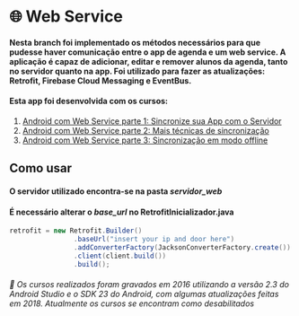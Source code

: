 # 🌐 Web Service
#### Nesta branch foi implementado os métodos necessários para que pudesse haver comunicação entre o app de agenda e um web service. A aplicação é capaz de adicionar, editar e remover alunos da agenda, tanto no servidor quanto na app. Foi utilizado para fazer as atualizações: Retrofit, Firebase Cloud Messaging e EventBus.

#### Esta app foi desenvolvida com os cursos:
1. [Android com Web Service parte 1: Sincronize sua App com o Servidor](https://cursos.alura.com.br/course/android-sincronizacao-com-servidor)
2. [Android com Web Service parte 2: Mais técnicas de sincronização](https://cursos.alura.com.br/course/android-sincronizacao-com-servidor-parte-2)
3. [Android com Web Service parte 3: Sincronização em modo offline](https://cursos.alura.com.br/course/android-sincronizacao-com-servidor-parte-3)

## Como usar
#### O servidor utilizado encontra-se na pasta _servidor_web_
#### É necessário alterar o *base_url* no RetrofitInicializador.java
```java
retrofit = new Retrofit.Builder()
                .baseUrl("insert your ip and door here")
                .addConverterFactory(JacksonConverterFactory.create())
                .client(client.build())
                .build();
````

###### :pushpin: Os cursos realizados foram gravados em 2016 utilizando a versão 2.3 do Android Studio e o SDK 23 do Android, com algumas atualizações feitas em 2018. Atualmente os cursos se encontram como desabilitados
